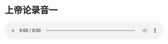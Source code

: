 # 上帝论录音一

<audio style="width: 100%;" preload="false" controls controlslist="nodownload"><source src="//cdn.simai.ml/audio/mp3/old/27376.mp3" type="audio/mpeg">Your browser does not support the audio element.</audio>


